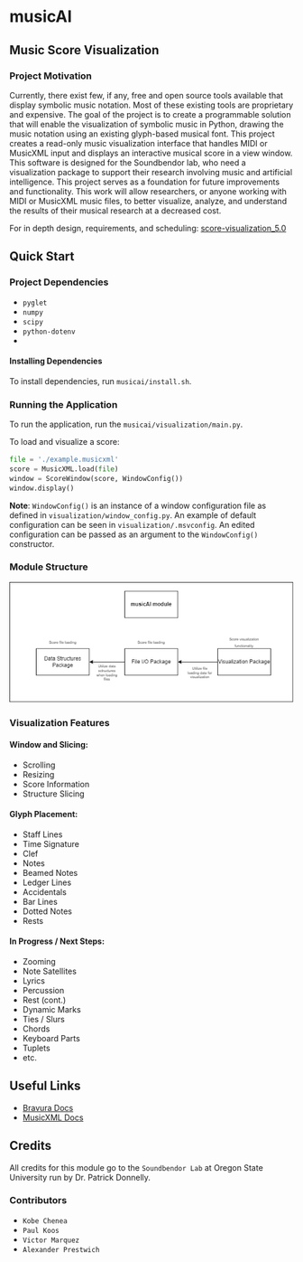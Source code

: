# musicAI

## Music Score Visualization

### Project Motivation
Currently, there exist few, if any, free and open source tools available that display symbolic music notation. 
Most of these existing tools are proprietary and expensive. 
The goal of the project is to create a programmable solution that will enable the visualization of symbolic music in Python, 
drawing the music notation using an existing glyph-based musical font. This project creates a read-only music visualization 
interface that handles MIDI or MusicXML input and displays an interactive musical score in a view window. 
This software is designed for the Soundbendor lab, who need a visualization package to support their research involving 
music and artificial intelligence. This project serves as a foundation for future improvements and functionality. 
This work will allow researchers, or anyone working with MIDI or MusicXML music files, to better visualize, analyze, and 
understand the results of their musical research at a decreased cost.

For in depth design, requirements, and scheduling:
[score-visualization_5.0](musicai/design_docs/score-visualization_5.0.pdf)

## Quick Start

### Project Dependencies
 - `pyglet`
 - `numpy`
 - `scipy`
 - `python-dotenv`
 - 
#### Installing Dependencies

To install dependencies, run `musicai/install.sh`.

### Running the Application

To run the application, run the `musicai/visualization/main.py`.

To load and visualize a score:
```python
file = './example.musicxml'
score = MusicXML.load(file)
window = ScoreWindow(score, WindowConfig())
window.display()
```
**Note**: `WindowConfig()` is an instance of a window configuration file as defined in `visualization/window_config.py`.
An example of default configuration can be seen in `visualization/.msvconfig`. An edited configuration can be passed as 
an argument to the `WindowConfig()` constructor.

### Module Structure
![plot](musicai/design_docs/musicAI_structure.png)

### Visualization Features
#### Window and Slicing:
- Scrolling
- Resizing
- Score Information
- Structure Slicing
#### Glyph Placement:
- Staff Lines
- Time Signature
- Clef
- Notes
- Beamed Notes
- Ledger Lines
- Accidentals
- Bar Lines
- Dotted Notes
- Rests
#### In Progress / Next Steps:
- Zooming
- Note Satellites
- Lyrics
- Percussion
- Rest (cont.)
- Dynamic Marks
- Ties / Slurs
- Chords
- Keyboard Parts
- Tuplets
- etc.

## Useful Links
- [Bravura Docs](https://w3c.github.io/smufl/latest/index.html)
- [MusicXML Docs](https://www.w3.org/2021/06/musicxml40/)

## Credits
All credits for this module go to the `Soundbendor Lab` at Oregon State University run by Dr. Patrick Donnelly.
### Contributors
- `Kobe Chenea`
- `Paul Koos`
- `Victor Marquez`
- `Alexander Prestwich`
